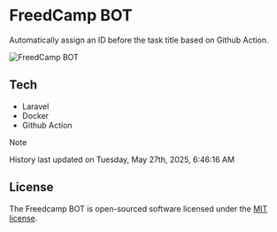 # FreedCamp BOT

Automatically assign an ID before the task title based on Github Action.

![FreedCamp BOT](https://repository-images.githubusercontent.com/737932867/7d34798b-2680-471c-b089-a78a718d3d6a)

## Tech

- Laravel
- Docker
- Github Action

> [!NOTE]  
> History last updated on Tuesday, May 27th, 2025, 6:46:16 AM

## License

The Freedcamp BOT is open-sourced software licensed under the [MIT license](https://opensource.org/licenses/MIT).
